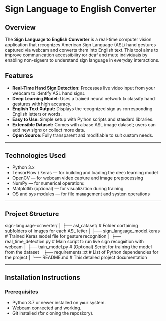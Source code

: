 # Sign Language to English Converter

## Overview

The **Sign Language to English Converter** is a real-time computer vision application that recognizes American Sign Language (ASL) hand gestures captured via webcam and converts them into English text. This tool aims to improve communication accessibility for deaf and mute individuals by enabling non-signers to understand sign language in everyday interactions.



## Features

- **Real-Time Hand Sign Detection:** Processes live video input from your webcam to identify ASL hand signs.
- **Deep Learning Model:** Uses a trained neural network to classify hand gestures with high accuracy.
- **English Text Output:** Displays the recognized sign as corresponding English letters or words.
- **Easy to Use:** Simple setup with Python scripts and standard libraries.
- **Extensible Dataset:** Comes with a base ASL image dataset; users can add new signs or collect more data.
- **Open Source:** Fully transparent and modifiable to suit custom needs.

---

## Technologies Used

- Python 3.x  
- TensorFlow / Keras — for building and loading the deep learning model  
- OpenCV — for webcam video capture and image preprocessing  
- NumPy — for numerical operations  
- Matplotlib (optional) — for visualization during training  
- OS and sys modules — for file management and system operations

---

## Project Structure

sign-language-converter/
│
├── asl_dataset/ # Folder containing subfolders of images for each ASL letter
│
├── sign_language_model.keras # Trained Keras model file for gesture recognition
│
├── real_time_detection.py # Main script to run live sign recognition with webcam
│
├── train_model.py # (Optional) Script for training the model from the dataset
│
├── requirements.txt # List of Python dependencies for the project
│
└── README.md # This detailed project documentation


---

## Installation Instructions

### Prerequisites

- Python 3.7 or newer installed on your system.
- Webcam connected and working.
- Git installed (for cloning the repository).
